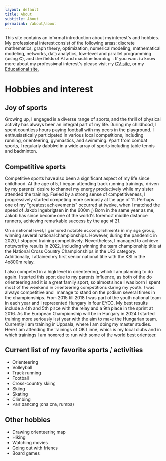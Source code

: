 ```yaml
---
layout: default
title: About
subtitle: About
permalink: /about/about
---
```


This site contains an informal introduction about my interest's and hobbies. My professional interest consist of the following areas: discrete mathematics, graph theory, optimization, numerical modeling, mathematical modeling, networks, data analytics, low-level and parallel programming (using C), and the fields of AI and machine learning.
: If you want to know more about my professional interest's please visit my [CV site](/about/cv.markdown), or my [Educational site.](/Knowledge.markdown) 

# Hobbies and interest
## Joy of sports
Growing up, I engaged in a diverse range of sports, and the thrill of physical activity has always been an integral part of my life. During my childhood, I spent countless hours playing football with my peers in the playground. I enthusiastically participated in various local competitions, including running, orienteering, gymnastics, and swimming. Apart from combat sports, I regularly dabbled in a wide array of sports including table tennis and badminton.

## Competitive sports
Competitive sports have also been a significant aspect of my life since childhood. At the age of 5, I began attending track running trainings, driven by my parents' desire to channel my energy productively while my sister attended the training. Fueled by a strong sense of competitiveness, I progressively started competing more seriously at the age of 11. Perhaps one of my "greatest achievements" occurred at twelve, when I matched the speed of Jakob Ingebrigtsen in the 600m ;) Born in the same year as me, Jakob has since become one of the world's foremost middle distance runners, achieving remarkable success by the age of 21.

On a national level, I garnered notable accomplishments in my age group, winning several national championships. However, during the pandemic in 2020, I stopped training competitively. Nevertheless, I managed to achieve noteworthy results in 2022, including winning the team championship title at the National Cross Country Championships in the U23 category. Additionally, I attained my first senior national title with the KSI in the 4x800m relay.

I also competed in a high level in orienteering, which I am planning to do again. I started this sport due to my parents influence, as both of the do orienteering and it is a great family sport, so almost since I was born I spent most of the weekend in orienteering competitions during my youth. I was always competitive and I manage to stand on the podium several times in the championships. From 2015 till 2018 I was part of the youth national team in each year and I represented Hungary in four EYOC. My best results include a 4th and 5th place with the relay and a 9th place in the sprint at 2016. As the European Championship will be in Hungary in 2024 I started training more seriously last year with the aim to make the Hungarian team. Currently I am training in Uppsala, where I am doing my master studies. Here I am attending the trainings of OK Linné, which is my local clubs and in which trainings I am honored to run with some of the world best orienteer.


## Current list of my favorite sports / activities
-  Orienteering 
 - Volleyball 
 - Track running 
 - Football 
 - Cross-country skiing 
 - Skiing 
 - Skating 
 - Climbing 
 - Pair dancing (cha cha, rumba) 

## Other hobbies
- Drawing orienteering map
- Hiking
- Watching movies
- Going out with friends
- Board games